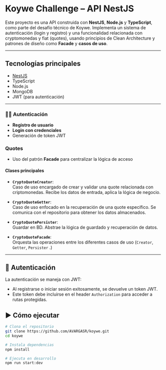 # Koywe Challenge – API NestJS

Este proyecto es una API construida con **NestJS**, **Node.js** y **TypeScript**, como parte del desafío técnico de Koywe. Implementa un sistema de autenticación (login y registro) y una funcionalidad relacionada con cryptomonedas y fiat (quotes), usando principios de Clean Architecture y patrones de diseño como **Facade** y **casos de uso**.

---

## Tecnologías principales

- [NestJS](https://nestjs.com/)
- TypeScript
- Node.js
- MongoDB 
- JWT (para autenticación)

---

### 🧑‍💻 Autenticación

- **Registro de usuario**
- **Login con credenciales**
- Generación de token JWT

### Quotes

- Uso del patrón **Facade** para centralizar la lógica de acceso

#### Clases principales

- **`CryptoQuoteCreator`**:  
  Caso de uso encargado de crear y validar una quote relacionada con criptomonedas. Recibe los datos de entrada, aplica la lógica de negocio.

- **`CryptoQuoteGetter`**:  
  Caso de uso enfocado en la recuperación de una quote específico. Se comunica con el repositorio para obtener los datos almacenados.

- **`CryptoQuotePersister`**:  
   Guardar en BD. Abstrae la lógica de guardado y recuperación de datos.

- **`CryptoQuoteFacade`**:  
  Orquesta las operaciones entre los diferentes casos de uso (`Creator`, `Getter`, `Persister` .) 

---

## 🔐 Autenticación

La autenticación se maneja con JWT:

- Al registrarse o iniciar sesión exitosamente, se devuelve un token JWT.
- Este token debe incluirse en el header `Authorization` para acceder a rutas protegidas.


## ▶️ Cómo ejecutar

```bash
# Clona el repositorio
git clone https://github.com/AVARGASR/koywe.git
cd koywe

# Instala dependencias
npm install

# Ejecuta en desarrollo
npm run start:dev